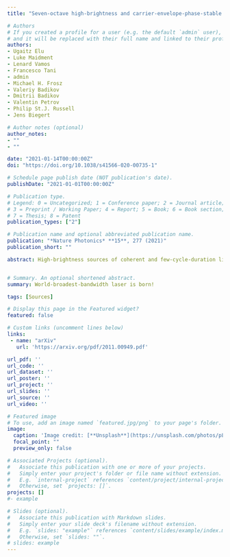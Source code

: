 ```yaml
---
title: "Seven-octave high-brightness and carrier-envelope-phase-stable light source"

# Authors
# If you created a profile for a user (e.g. the default `admin` user), write the username (folder name) here 
# and it will be replaced with their full name and linked to their profile.
authors:
- Ugaitz Elu
- Luke Maidment
- Lenard Vamos
- Francesco Tani
- admin
- Michael H. Frosz
- Valeriy Badikov
- Dmitrii Badikov
- Valentin Petrov
- Philip St.J. Russell
- Jens Biegert

# Author notes (optional)
author_notes:
- ""
- ""

date: "2021-01-14T00:00:00Z"
doi: "https://doi.org/10.1038/s41566-020-00735-1"

# Schedule page publish date (NOT publication's date).
publishDate: "2021-01-01T00:00:00Z"

# Publication type.
# Legend: 0 = Uncategorized; 1 = Conference paper; 2 = Journal article;
# 3 = Preprint / Working Paper; 4 = Report; 5 = Book; 6 = Book section;
# 7 = Thesis; 8 = Patent
publication_types: ["2"]

# Publication name and optional abbreviated publication name.
publication: "*Nature Photonics* **15**, 277 (2021)"
publication_short: ""

abstract: High-brightness sources of coherent and few-cycle-duration light waveforms with spectral coverage from the ultraviolet to the terahertz would offer unprecedented versatility and opportunities for a wide range of applications from bio-chemical sensing to time-resolved and nonlinear spectroscopy, and to attosecond light-wave electronics. Combinations of various sources with frequency conversion and supercontinuum generation can provide relatively large spectral coverage, but many applications require a much broader spectral range and low-jitter synchronization for time-domain measurements. Here, we present a carrier-envelope-phase (CEP)-stable light source, seeded by a mid-infrared frequency comb with simultaneous spectral coverage across seven optical octaves, from the ultraviolet (340 nm) into the terahertz (40,000 nm). Combining soliton self-compression and dispersive wave generation in an anti-resonant-reflection photonic-crystal fibre with intra-pulse difference frequency generation in BaGa2GeSe6, the spectral brightness is two to five orders of magnitude above that of synchrotron sources. This will enable high-dynamic-range spectroscopies and provide numerous opportunities in attosecond physics and material sciences


# Summary. An optional shortened abstract.
summary: World-broadest-bandwidth laser is born! 

tags: [Sources]

# Display this page in the Featured widget?
featured: false

# Custom links (uncomment lines below)
links:
 - name: "arXiv"
   url: 'https://arxiv.org/pdf/2011.00949.pdf'

url_pdf: ''
url_code: ''
url_dataset: ''
url_poster: ''
url_project: ''
url_slides: ''
url_source: ''
url_video: ''

# Featured image
# To use, add an image named `featured.jpg/png` to your page's folder. 
image:
  caption: 'Image credit: [**Unsplash**](https://unsplash.com/photos/pLCdAaMFLTE)'
  focal_point: ""
  preview_only: false

# Associated Projects (optional).
#   Associate this publication with one or more of your projects.
#   Simply enter your project's folder or file name without extension.
#   E.g. `internal-project` references `content/project/internal-project/index.md`.
#   Otherwise, set `projects: []`.
projects: []
#- example

# Slides (optional).
#   Associate this publication with Markdown slides.
#   Simply enter your slide deck's filename without extension.
#   E.g. `slides: "example"` references `content/slides/example/index.md`.
#   Otherwise, set `slides: ""`.
# slides: example
---
```

